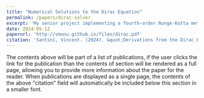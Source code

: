 ```yaml
---
title: "Numerical Solutions to the Dirac Equation"
permalink: /papers/dirac-solver
excerpt: 'My senior project implementing a fourth-order Runge-Kutta method to solve the Dirac Equation for hydrogenic atoms with nuclei of finite size.'
date: 2024-05-12
paperurl: 'http://vmunu.github.io/files/dirac.pdf'
citation: 'Santini, Vincent. (2024). &quot;Derivations from the Dirac Equation & Numerical Solutions for Hydrogenic Atoms with Nuclei of Finite Size&quot;. 1(1).'
---
```


The contents above will be part of a list of publications, if the user clicks the link for the publication than the contents of section will be rendered as a full page, allowing you to provide more information about the paper for the reader. When publications are displayed as a single page, the contents of the above "citation" field will automatically be included below this section in a smaller font.
